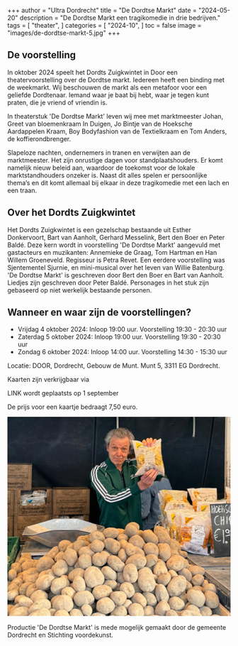 +++
author = "Ultra Dordrecht"
title = "De Dordtse Markt"
date = "2024-05-20"
description = "De Dordtse Markt een tragikomedie in drie bedrijven."
tags = [
    "theater",
]
categories = [
    "2024-10",
]
toc = false
image = "images/de-dordtse-markt-5.jpg"
+++

## De voorstelling

In oktober 2024 speelt het Dordts Zuigkwintet in Door een theatervoorstelling over de Dordtse markt. Iedereen heeft een binding met de weekmarkt. Wij beschouwen de markt als een metafoor voor een geliefde Dordtenaar. Iemand waar je baat bij hebt, waar je tegen kunt praten, die je vriend of vriendin is.

In theaterstuk 'De Dordtse Markt' leven wij mee met marktmeester Johan, Greet van bloemenkraam In Duigen, Jo Bintje van de Hoeksche Aardappelen Kraam, Boy Bodyfashion van de Textielkraam en Tom Anders, de koffierondbrenger.

Slapeloze nachten, ondernemers in tranen en verwijten aan de marktmeester. Het zijn onrustige dagen voor standplaatshouders. Er komt namelijk nieuw beleid aan, waardoor de toekomst voor de lokale marktstandhouders onzeker is. Naast dit alles spelen er persoonlijke thema’s en dit komt allemaal bij elkaar in deze tragikomedie met een lach en een traan.

## Over het Dordts Zuigkwintet

Het Dordts Zuigkwintet is een gezelschap bestaande uit Esther Donkervoort, Bart van Aanholt, Gerhard Messelink, Bert den Boer en Peter Baldé. Deze kern wordt in voorstelling 'De Dordtse Markt' aangevuld met gastacteurs en muzikanten: Annemieke de Graag, Tom Hartman en Han Willem Groeneveld. Regisseur is Petra Revet. Een eerdere voorstelling was Sjentementel Sjurnie, en mini-musical over het leven van Willie Batenburg. 'De Dordtse Markt' is geschreven door Bert den Boer en Bart van Aanholt. Liedjes zijn geschreven door Peter Baldé. Personages in het stuk zijn gebaseerd op niet werkelijk bestaande personen.  

## Wanneer en waar zijn de voorstellingen?

- Vrijdag 4 oktober 2024: Inloop 19:00 uur. Voorstelling 19:30 - 20:30 uur
- Zaterdag 5 oktober 2024: Inloop 19:00 uur. Voorstelling 19:30 - 20:30 uur
- Zondag 6 oktober 2024: Inloop 14:00 uur. Voorstelling 14:30 - 15:30 uur

Locatie: DOOR, Dordrecht, Gebouw de Munt. Munt 5, 3311 EG  Dordrecht.

Kaarten zijn verkrijgbaar via

LINK wordt geplaatsts op 1 september

De prijs voor een kaartje bedraagt 7,50 euro.

![Photo by Elmo Kuiters](./images/de-dordtse-markt-14.jpg "Photo by Elmo Kuiters")

Productie 'De Dordtse Markt' is mede mogelijk gemaakt door de gemeente Dordrecht en Stichting voordekunst.
